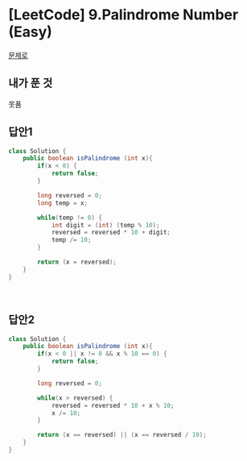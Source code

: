 # [LeetCode] 9.Palindrome Number (Easy)

<a href="https://leetcode.com/problems/palindrome-number/" target="_blank">문제로</a>

## 내가 푼 것 
못품
<br>

## 답안1
```java
class Solution {
    public boolean isPalindrome (int x){
        if(x < 0) {
            return false;
        }

        long reversed = 0;
        long temp = x;

        while(temp != 0) {
            int digit = (int) (temp % 10);
            reversed = reversed * 10 + digit;
            temp /= 10; 
        }

        return (x = reversed);
    }
}
```

<br>

## 답안2
```java
class Solution {
    public boolean isPalindrome (int x){
        if(x < 0 || x != 0 && x % 10 == 0) {
            return false;
        }

        long reversed = 0;

        while(x > reversed) {
            reversed = reversed * 10 + x % 10;
            x /= 10;
        }

        return (x == reversed) || (x == reversed / 10);
    }
}
```
